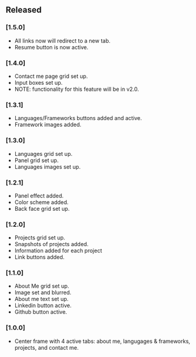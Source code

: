 ## Released

### [1.5.0]

- All links now will redirect to a new tab.
- Resume button is now active.

### [1.4.0]

- Contact me page grid set up.
- Input boxes set up.
- NOTE: functionality for this feature will be in v2.0.

### [1.3.1]

- Languages/Frameworks buttons added and active.
- Framework images added.

### [1.3.0]

- Languages grid set up.
- Panel grid set up.
- Languages images set up.

### [1.2.1]

- Panel effect added.
- Color scheme added.
- Back face grid set up.

### [1.2.0]

- Projects grid set up.
- Snapshots of projects added.
- Information added for each project
- Link buttons added.

### [1.1.0]

- About Me grid set up.
- Image set and blurred.
- About me text set up.
- Linkedin button active.
- Github button active.

### [1.0.0]

- Center frame with 4 active tabs: about me, langugages & frameworks, projects, and contact me.
